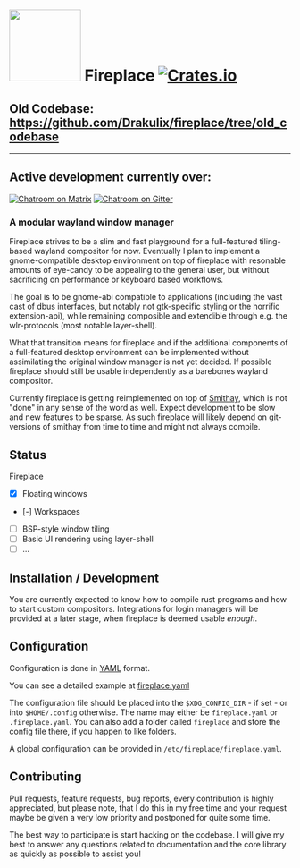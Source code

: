 # <img src="https://cdn.rawgit.com/Drakulix/fireplace/v1.0.0/assets/fireplace.svg" width="128"> Fireplace  [![Crates.io](https://img.shields.io/crates/l/fireplace_lib.svg)](https://github.com/Drakulix/fireplace_lib/blob/master/LICENSE) 

## Old Codebase: https://github.com/Drakulix/fireplace/tree/old_codebase

______

## Active development currently over:
[![Chatroom on Matrix](https://img.shields.io/badge/chatroom-on%20matrix-green.svg)](https://matrix.to/#/#smithay:matrix.org) [![Chatroom on Gitter](https://img.shields.io/badge/chatroom-on%20gitter-red.svg)](https://gitter.im/smithay/Lobby?utm_source=badge&utm_medium=badge&utm_campaign=pr-badge&utm_content=badge)


### A modular wayland window manager

Fireplace strives to be a slim and fast playground for a full-featured tiling-based wayland compositor for now.
Eventually I plan to implement a gnome-compatible desktop environment on top of fireplace
with resonable amounts of eye-candy to be appealing to the general user,
but without sacrificing on performance or keyboard based workflows.

The goal is to be gnome-abi compatible to applications (including the vast cast of dbus interfaces, but notably not gtk-specific styling or the horrific extension-api), while remaining composible and extendible through e.g. the wlr-protocols (most notable layer-shell).

What that transition means for fireplace and if the additional components of a full-featured desktop environment can be implemented without assimilating the original window manager is not yet decided. If possible fireplace should still be usable independently as a barebones wayland compositor.

Currently fireplace is getting reimplemented on top of [Smithay](https://github.com/Smithay/smithay),
which is not "done" in any sense of the word as well. Expect development to be slow and new features to be sparse.
As such fireplace will likely depend on git-versions of smithay from time to time and might not always compile.

## Status

Fireplace

- [x] Floating windows
- [-] Workspaces
- [ ] BSP-style window tiling
- [ ] Basic UI rendering using layer-shell
- [ ] ...

## Installation / Development

You are currently expected to know how to compile rust programs and how to start custom compositors.
Integrations for login managers will be provided at a later stage, when fireplace is deemed usable *enough*.

## Configuration

Configuration is done in [YAML](http://www.yaml.org/spec/1.2/spec.html) format.

You can see a detailed example at [fireplace.yaml](https://github.com/Drakulix/fireplace/blob/master/fireplace.yaml)

The configuration file should be placed into the `$XDG_CONFIG_DIR` - if set - or
into `$HOME/.config` otherwise. The name may either be `fireplace.yaml` or
`.fireplace.yaml`. You can also add a folder called `fireplace` and store the config file there, if you happen to like folders.

A global configuration can be provided in `/etc/fireplace/fireplace.yaml`.


## Contributing

Pull requests, feature requests, bug reports, every contribution is highly appreciated,
but please note, that I do this in my free time and your request maybe be given a very low
priority and postponed for quite some time.

The best way to participate is start hacking on the codebase. I will give my best to answer
any questions related to documentation and the core library as quickly as possible to assist
you!